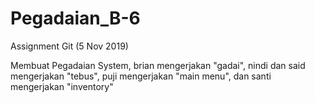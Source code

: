 # Pegadaian_B-6
Assignment Git (5 Nov 2019)

Membuat Pegadaian System, brian mengerjakan "gadai", nindi dan said mengerjakan "tebus", puji mengerjakan "main menu", dan santi mengerjakan "inventory"
